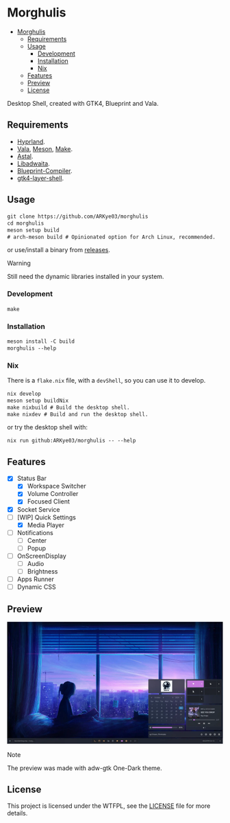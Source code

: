 
# Morghulis
- [Morghulis](#morghulis)
  - [Requirements](#requirements)
  - [Usage](#usage)
    - [Development](#development)
    - [Installation](#installation)
    - [Nix](#nix)
  - [Features](#features)
  - [Preview](#preview)
  - [License](#license)

Desktop Shell, created with GTK4, Blueprint and Vala.

## Requirements

- [Hyprland](https://hyprland.org/).
- [Vala](https://vala.dev/), [Meson](https://mesonbuild.com/), [Make](https://www.gnu.org/software/make/).
- [Astal](https://github.com/Aylur/astal).
- [Libadwaita](https://gitlab.gnome.org/GNOME/libadwaita).
- [Blueprint-Compiler](https://jwestman.pages.gitlab.gnome.org/blueprint-compiler/).
- [gtk4-layer-shell](https://github.com/wmww/gtk4-layer-shell).

## Usage

```shell
git clone https://github.com/ARKye03/morghulis
cd morghulis
meson setup build
# arch-meson build # Opinionated option for Arch Linux, recommended.
```
or use/install a binary from [releases](https://github.com/ARKye03/morghulis/releases).

> [!WARNING]  
> Still need the dynamic libraries installed in your system.


### Development

```shell
make
```

### Installation

```shell
meson install -C build
morghulis --help
```

### Nix
There is a `flake.nix` file, with a `devShell`, so you can use it to develop.
```shell
nix develop
meson setup buildNix
make nixbuild # Build the desktop shell.
make nixdev # Build and run the desktop shell.
```
or try the desktop shell with:
```shell
nix run github:ARKye03/morghulis -- --help
```

## Features

- [x] Status Bar
    - [x] Workspace Switcher
    - [x] Volume Controller
    - [x] Focused Client
- [x] Socket Service
- [ ] [WIP] Quick Settings
    - [x] Media Player
- [ ] Notifications
    - [ ] Center
    - [ ] Popup
- [ ] OnScreenDisplay
  - [ ] Audio
  - [ ] Brightness
- [ ] Apps Runner
- [ ] Dynamic CSS

## Preview
![Morghulis](public/morghulis.webp)

> [!NOTE]  
> The preview was made with adw-gtk One-Dark theme.

## License

This project is licensed under the WTFPL, see the [LICENSE](./LICENSE) file for more details.
